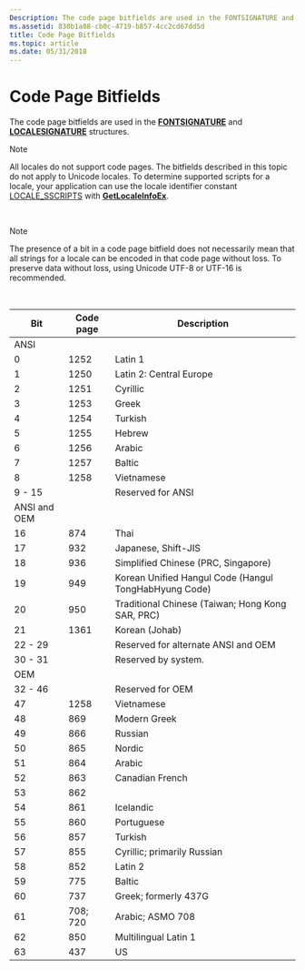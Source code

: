 ```yaml
---
Description: The code page bitfields are used in the FONTSIGNATURE and LOCALESIGNATURE structures.Note  All locales do not support code pages.
ms.assetid: 830b1a88-cb0c-4719-b857-4cc2cd67dd5d
title: Code Page Bitfields
ms.topic: article
ms.date: 05/31/2018
---
```


# Code Page Bitfields

The code page bitfields are used in the [**FONTSIGNATURE**](/windows/win32/api/wingdi/ns-wingdi-fontsignature) and [**LOCALESIGNATURE**](/windows/win32/api/wingdi/ns-wingdi-localesignature) structures.

> [!Note]  
> All locales do not support code pages. The bitfields described in this topic do not apply to Unicode locales. To determine supported scripts for a locale, your application can use the locale identifier constant [LOCALE\_SSCRIPTS](locale-sscripts.md) with [**GetLocaleInfoEx**](/windows/desktop/api/Winnls/nf-winnls-getlocaleinfoex).

 

> [!Note]  
> The presence of a bit in a code page bitfield does not necessarily mean that all strings for a locale can be encoded in that code page without loss. To preserve data without loss, using Unicode UTF-8 or UTF-16 is recommended.

 



| Bit          | Code page | Description                                           |
|--------------|-----------|-------------------------------------------------------|
| ANSI         |           |                                                       |
| 0            | 1252      | Latin 1                                               |
| 1            | 1250      | Latin 2: Central Europe                               |
| 2            | 1251      | Cyrillic                                              |
| 3            | 1253      | Greek                                                 |
| 4            | 1254      | Turkish                                               |
| 5            | 1255      | Hebrew                                                |
| 6            | 1256      | Arabic                                                |
| 7            | 1257      | Baltic                                                |
| 8            | 1258      | Vietnamese                                            |
| 9 - 15       |           | Reserved for ANSI                                     |
| ANSI and OEM |           |                                                       |
| 16           | 874       | Thai                                                  |
| 17           | 932       | Japanese, Shift-JIS                                   |
| 18           | 936       | Simplified Chinese (PRC, Singapore)                   |
| 19           | 949       | Korean Unified Hangul Code (Hangul TongHabHyung Code) |
| 20           | 950       | Traditional Chinese (Taiwan; Hong Kong SAR, PRC)      |
| 21           | 1361      | Korean (Johab)                                        |
| 22 - 29      |           | Reserved for alternate ANSI and OEM                   |
| 30 - 31      |           | Reserved by system.                                   |
| OEM          |           |                                                       |
| 32 - 46      |           | Reserved for OEM                                      |
| 47           | 1258      | Vietnamese                                            |
| 48           | 869       | Modern Greek                                          |
| 49           | 866       | Russian                                               |
| 50           | 865       | Nordic                                                |
| 51           | 864       | Arabic                                                |
| 52           | 863       | Canadian French                                       |
| 53           | 862       |                                                       |
| 54           | 861       | Icelandic                                             |
| 55           | 860       | Portuguese                                            |
| 56           | 857       | Turkish                                               |
| 57           | 855       | Cyrillic; primarily Russian                           |
| 58           | 852       | Latin 2                                               |
| 59           | 775       | Baltic                                                |
| 60           | 737       | Greek; formerly 437G                                  |
| 61           | 708; 720  | Arabic; ASMO 708                                      |
| 62           | 850       | Multilingual Latin 1                                  |
| 63           | 437       | US                                                    |



 

 

 



